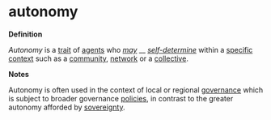 # autonomy

**Definition**

_Autonomy_ is a [trait](https://github.com/gcassel/Modular-Organization-Terminology/blob/master/terms/trait.md) of [agents](https://github.com/gcassel/Modular-Organization-Terminology/blob/master/terms/agent.md) who [_may_](https://github.com/gcassel/Modular-Organization-Terminology/blob/master/terms/may.md) __ [_self-determine_](https://github.com/gcassel/Modular-Organization-Terminology/blob/master/terms/self-determine.md) within a [specific](https://github.com/gcassel/Modular-Organization-Terminology/blob/master/terms/specific.md) [context](https://github.com/gcassel/Modular-Organization-Terminology/blob/master/terms/context.md) such as a [community](https://github.com/gcassel/Modular-Organization-Terminology/blob/master/terms/community.md), [network](https://github.com/gcassel/Modular-Organization-Terminology/blob/master/terms/network.md) or a [collective](https://github.com/gcassel/Modular-Organization-Terminology/blob/master/terms/collective.md).

**Notes**

Autonomy is often used in the context of local or regional [governance](https://github.com/gcassel/Modular-Organization-Terminology/blob/master/terms/govern.md) which is subject to broader governance [policies](https://github.com/gcassel/Modular-Organization-Terminology/blob/master/terms/policy.md), in contrast to the greater autonomy afforded by [sovereignty](https://github.com/gcassel/Modular-Organization-Terminology/blob/master/terms/sovereign.md).
